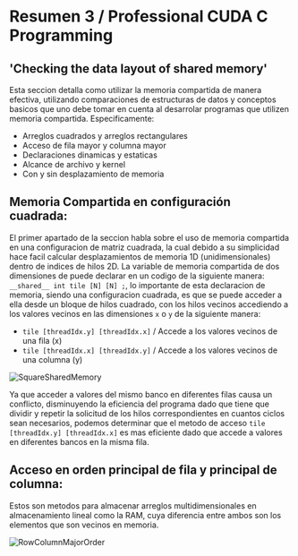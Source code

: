 # Resumen 3 / Professional CUDA C Programming
## 'Checking the data layout of shared memory'

Esta seccion detalla como utilizar la memoria compartida de manera efectiva, utilizando comparaciones de estructuras de datos y conceptos basicos que uno debe tomar en cuenta al desarrolar programas que utilizen memoria compartida.
Especificamente:
- Arreglos cuadrados y arreglos rectangulares
- Acceso de fila mayor y columna mayor
- Declaraciones dinamicas y estaticas
- Alcance de archivo y kernel
- Con y sin desplazamiento de memoria

## Memoria Compartida en configuración cuadrada:
El primer apartado de la seccion habla sobre el uso de memoria compartida en una configuracion de matriz cuadrada, la cual debido a su simplicidad hace facil calcular desplazamientos de memoria 1D (unidimensionales) dentro de indices de hilos 2D.
La variable de memoria compartida de dos dimensiones de puede declarar en un codigo de la siguiente manera: `__shared__ int tile [N] [N] ;`, lo importante de esta declaracion de memoria, siendo una configuracion cuadrada, es que se puede acceder a ella desde un bloque de hilos cuadrado, con los hilos vecinos accediendo a los valores vecinos en las dimensiones `x` o `y` de la siguiente manera:

* `tile [threadIdx.y] [threadIdx.x]` / Accede a los valores vecinos de una fila (x)
* `tile [threadIdx.x] [threadIdx.y]` / Accede a los valores vecinos de una columna (y)

![SquareSharedMemory]("../../Resources/SquareSharedMemory.png")

Ya que acceder a valores del mismo banco en diferentes filas causa un conflicto, disminuyendo la eficiencia del programa dado que tiene que dividir y repetir la solicitud de los hilos correspondientes en cuantos ciclos sean necesarios, podemos determinar que el metodo de acceso `tile [threadIdx.y] [threadIdx.x]` es mas eficiente dado que accede a valores en diferentes bancos en la misma fila.

## Acceso en orden principal de fila y principal de columna:
Estos son metodos para almacenar arreglos multidimensionales en almacenamiento lineal como la RAM, cuya diferencia entre ambos son los elementos que son vecinos en memoria.

![RowColumnMajorOrder]("../../../Resources/OrdenPrincipalColumnaFila.png")



